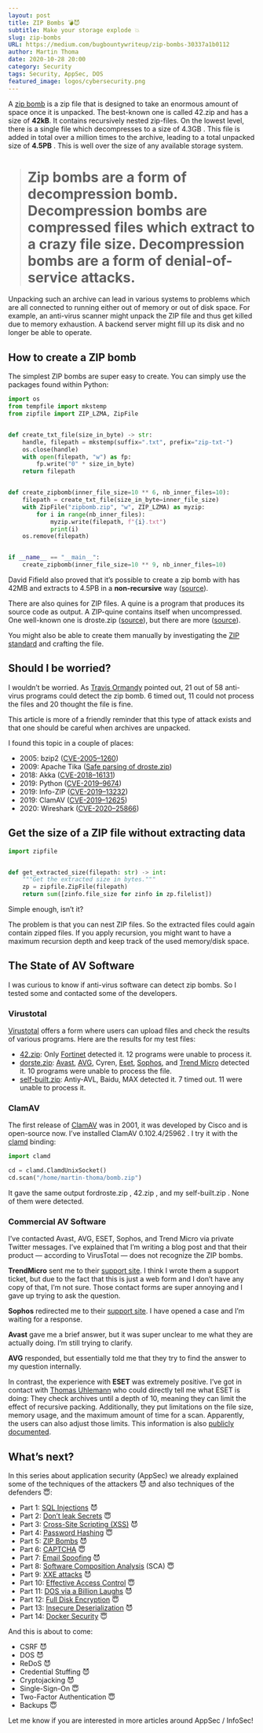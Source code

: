 ```yaml
---
layout: post
title: ZIP Bombs 💣😈
subtitle: Make your storage explode 💥
slug: zip-bombs
URL: https://medium.com/bugbountywriteup/zip-bombs-30337a1b0112
author: Martin Thoma
date: 2020-10-28 20:00
category: Security
tags: Security, AppSec, DOS
featured_image: logos/cybersecurity.png
---
```

A [zip bomb](https://en.wikipedia.org/wiki/Zip_bomb) is a zip file that is designed to take an enormous amount of space once it is unpacked. The best-known one is called 42.zip and has a size of **42kB**. It contains recursively nested zip-files. On the lowest level, there is a single file which decompresses to a size of 4.3GB . This file is added in total over a million times to the archive, leading to a total unpacked size of **4.5PB** . This is well over the size of any available storage system.
> # Zip bombs are a form of decompression bomb. Decompression bombs are compressed files which extract to a crazy file size. Decompression bombs are a form of denial-of-service attacks.

Unpacking such an archive can lead in various systems to problems which are all connected to running either out of memory or out of disk space. For example, an anti-virus scanner might unpack the ZIP file and thus get killed due to memory exhaustion. A backend server might fill up its disk and no longer be able to operate.

## How to create a ZIP bomb

The simplest ZIP bombs are super easy to create. You can simply use the packages found within Python:

```python
import os
from tempfile import mkstemp
from zipfile import ZIP_LZMA, ZipFile


def create_txt_file(size_in_byte) -> str:
    handle, filepath = mkstemp(suffix=".txt", prefix="zip-txt-")
    os.close(handle)
    with open(filepath, "w") as fp:
        fp.write("0" * size_in_byte)
    return filepath


def create_zipbomb(inner_file_size=10 ** 6, nb_inner_files=10):
    filepath = create_txt_file(size_in_byte=inner_file_size)
    with ZipFile("zipbomb.zip", "w", ZIP_LZMA) as myzip:
        for i in range(nb_inner_files):
            myzip.write(filepath, f"{i}.txt")
            print(i)
    os.remove(filepath)


if __name__ == "__main__":
    create_zipbomb(inner_file_size=10 ** 9, nb_inner_files=10)
```

David Fifield also proved that it’s possible to create a zip bomb with has 42MB and extracts to 4.5PB in a **non-recursive** way ([source](https://www.bamsoftware.com/hacks/zipbomb/)).

There are also quines for ZIP files. A quine is a program that produces its source code as output. A ZIP-quine contains itself when uncompressed. One well-known one is droste.zip ([source](https://alf.nu/ZipQuine)), but there are more ([source](https://research.swtch.com/zip)).

You might also be able to create them manually by investigating the [ZIP standard](https://www.iso.org/standard/60101.html) and crafting the file.


## Should I be worried?

I wouldn’t be worried. As [Travis Ormandy](https://en.wikipedia.org/wiki/Tavis_Ormandy) pointed out, 21 out of 58 anti-virus programs could detect the zip bomb. 6 timed out, 11 could not process the files and 20 thought the file is fine.

This article is more of a friendly reminder that this type of attack exists and that one should be careful when archives are unpacked.

I found this topic in a couple of places:

* 2005: bzip2 ([CVE-2005–1260](https://nvd.nist.gov/vuln/detail/CVE-2005-1260))
* 2009: Apache Tika ([Safe parsing of droste.zip](https://issues.apache.org/jira/browse/TIKA-259?attachmentSortBy=fileName))
* 2018: Akka ([CVE-2018–16131](https://nvd.nist.gov/vuln/detail/CVE-2018-16131))
* 2019: Python ([CVE-2019–9674](https://nvd.nist.gov/vuln/detail/CVE-2019-9674))
* 2019: Info-ZIP ([CVE-2019–13232](https://nvd.nist.gov/vuln/detail/CVE-2019-13232))
* 2019: ClamAV ([CVE-2019–12625](https://nvd.nist.gov/vuln/detail/CVE-2019-12625))
* 2020: Wireshark ([CVE-2020–25866](https://nvd.nist.gov/vuln/detail/CVE-2020-25866))

## Get the size of a ZIP file without extracting data

```python
import zipfile


def get_extracted_size(filepath: str) -> int:
    """Get the extracted size in bytes."""
    zp = zipfile.ZipFile(filepath)
    return sum([zinfo.file_size for zinfo in zp.filelist])
```

Simple enough, isn’t it?

The problem is that you can nest ZIP files. So the extracted files could again contain zipped files. If you apply recursion, you might want to have a maximum recursion depth and keep track of the used memory/disk space.

## The State of AV Software

I was curious to know if anti-virus software can detect zip bombs. So I tested some and contacted some of the developers.

### Virustotal

[Virustotal](https://en.wikipedia.org/wiki/VirusTotal) offers a form where users can upload files and check the results of various programs. Here are the results for my test files:

* [42.zip](https://www.virustotal.com/gui/file/bbd05de19aa2af1455c0494639215898a15286d9b05073b6c4817fe24b2c36fa/detection): Only [Fortinet](https://en.wikipedia.org/wiki/Fortinet) detected it. 12 programs were unable to process it.
* [dorste.zip](https://www.virustotal.com/gui/file/ad187b3c99dcaa837438d580a3886f67ac1799e475e8fced23a02fb44ebaf41f/detection): [Avast](https://en.wikipedia.org/wiki/Avast), [AVG](https://en.wikipedia.org/wiki/AVG_AntiVirus), Cyren, [Eset](https://en.wikipedia.org/wiki/ESET), [Sophos](https://en.wikipedia.org/wiki/Sophos), and [Trend Micro](https://en.wikipedia.org/wiki/Trend_Micro) detected it. 10 programs were unable to process the file.
* [self-built.zip](https://www.virustotal.com/gui/file/725d25f1f5ecf498210c546d517e25f70ea07b48423de2a4648db80b56b81f56/detection): Antiy-AVL, Baidu, MAX detected it. 7 timed out. 11 were unable to process it.

### ClamAV

The first release of [ClamAV](https://en.wikipedia.org/wiki/Clam_AntiVirus) was in 2001, it was developed by Cisco and is open-source now. I’ve installed ClamAV 0.102.4/25962 . I try it with the [clamd](https://pypi.org/project/clamd/) binding:

```python
import clamd

cd = clamd.ClamdUnixSocket()
cd.scan("/home/martin-thoma/bomb.zip")
```

It gave the same output fordroste.zip , 42.zip , and my self-built.zip . None of them were detected.

### Commercial AV Software

I’ve contacted Avast, AVG, ESET, Sophos, and Trend Micro via private Twitter messages. I’ve explained that I’m writing a blog post and that their product — according to VirusTotal — does not recognize the ZIP bombs.

**TrendMicro** sent me to their [support site](https://helpcenter.trendmicro.com/en-US/contact-support/). I think I wrote them a support ticket, but due to the fact that this is just a web form and I don’t have any copy of that, I’m not sure. Those contact forms are super annoying and I gave up trying to ask the question.

**Sophos** redirected me to their [support site](https://support.sophos.com/support). I have opened a case and I’m waiting for a response.

**Avast** gave me a brief answer, but it was super unclear to me what they are actually doing. I’m still trying to clarify.

**AVG** responded, but essentially told me that they try to find the answer to my question internally.

In contrast, the experience with **ESET** was extremely positive. I’ve got in contact with [Thomas Uhlemann](https://www.linkedin.com/in/thomas-uhlemann-6661a382/) who could directly tell me what ESET is doing: They check archives until a depth of 10, meaning they can limit the effect of recursive packing. Additionally, they put limitations on the file size, memory usage, and the maximum amount of time for a scan. Apparently, the users can also adjust those limits. This information is also [publicly documented](https://help.eset.com/eis/14/en-US/idh_config_threat_sense.html).

## What’s next?

In this series about application security (AppSec) we already explained some of the techniques of the attackers 😈 and also techniques of the defenders 😇:

* Part 1: [SQL Injections](https://medium.com/faun/sql-injections-e8bc9a14c95) 😈
* Part 2: [Don’t leak Secrets](https://levelup.gitconnected.com/leaking-secrets-240a3484cb80) 😇
* Part 3: [Cross-Site Scripting (XSS)](https://levelup.gitconnected.com/cross-site-scripting-xss-fd374ce71b2f) 😈
* Part 4: [Password Hashing](https://levelup.gitconnected.com/password-hashing-eb3b97684636) 😇
* Part 5: [ZIP Bombs](https://medium.com/bugbountywriteup/zip-bombs-30337a1b0112) 😈
* Part 6: [CAPTCHA](https://medium.com/plain-and-simple/captcha-500991bd90a3) 😇
* Part 7: [Email Spoofing](https://medium.com/bugbountywriteup/email-spoofing-9da8d33406bf) 😈
* Part 8: [Software Composition Analysis](https://medium.com/python-in-plain-english/software-composition-analysis-sca-7e573214a98e) (SCA) 😇
* Part 9: [XXE attacks](https://medium.com/faun/xxe-attacks-750e91448e8f) 😈
* Part 10: [Effective Access Control](https://levelup.gitconnected.com/effective-access-control-331f883cb0ff) 😇
* Part 11: [DOS via a Billion Laughs](https://medium.com/bugbountywriteup/dos-via-a-billion-laughs-9a79be96e139) 😈
* Part 12: [Full Disk Encryption](https://medium.com/faun/full-disk-encryption-2090489f9760) 😇
* Part 13: [Insecure Deserialization](https://medium.com/bugbountywriteup/insecure-deserialization-5c64e9943f0e) 😈
* Part 14: [Docker Security](https://levelup.gitconnected.com/docker-security-5f4df118948c) 😇

And this is about to come:

* CSRF 😈
* DOS 😈
* ReDoS 😈
* Credential Stuffing 😈
* Cryptojacking 😈
* Single-Sign-On 😇
* Two-Factor Authentication 😇
* Backups 😇

Let me know if you are interested in more articles around AppSec / InfoSec!
